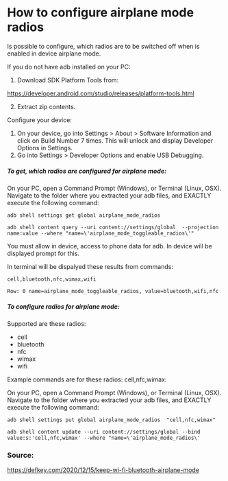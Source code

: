 How to configure airplane mode radios
=====================================

Is possible to configure, which radios are to be switched off when is enabled in device airplane mode.

If you do not have adb installed on your PC:
1. Download SDK Platform Tools from:

<https://developer.android.com/studio/releases/platform-tools.html>

2. Extract zip contents.

Configure your device:

1. On your device, go into Settings > About > Software Information and click on Build Number 7 times. This will unlock and display Developer Options in Settings.</string>
2. Go into Settings > Developer Options and enable USB Debugging.

##### To get, which radios are configured for airplane mode:

On your PC, open a Command Prompt (Windows), or Terminal (Linux, OSX). Navigate to the folder where you extracted your adb files, and EXACTLY execute the following command:

`adb shell settings get global airplane_mode_radios`

`adb shell content query --uri content://settings/global  --projection name:value --where "name=\'airplane_mode_toggleable_radios\'"`

You must allow in device, access to phone data for adb. In device will be displayed prompt for this.

In terminal will be dispalyed these results from commands:

`cell,bluetooth,nfc,wimax,wifi`

`Row: 0 name=airplane_mode_toggleable_radios, value=bluetooth,wifi,nfc`

##### To configure radios for airplane mode:

Supported are these radios:
- cell
- bluetooth
- nfc
- wimax
- wifi

Example commands are for these radios: cell,nfc,wimax:

On your PC, open a Command Prompt (Windows), or Terminal (Linux, OSX). Navigate to the folder where you extracted your adb files, and EXACTLY execute the following command:

`adb shell settings put global airplane_mode_radios  "cell,nfc,wimax"`

`adb shell content update --uri content://settings/global --bind value:s:'cell,nfc,wimax' --where "name=\'airplane_mode_radios\'`

### Source:
https://defkey.com/2020/12/15/keep-wi-fi-bluetooth-airplane-mode


